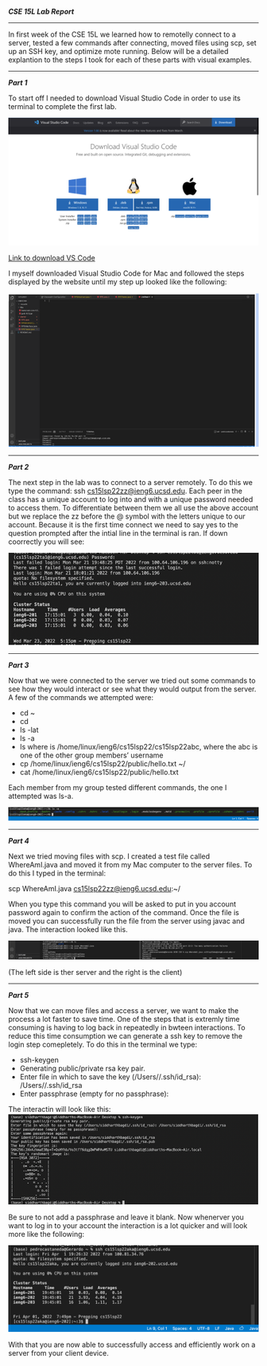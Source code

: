 ***CSE 15L Lab Report***

---

In first week of the CSE 15L we learned how to remotelly connect to a server, tested a few commands after connecting, moved files using scp, set up an SSH key, and optimize mote running. Below will be a detailed explantion to the steps I took for each of these parts with visual examples. 

---
***Part 1***

To start off I needed to download Visual Studio Code in order to use its terminal to complete the first lab. 

![Ex1](VisualCodeDownload.png)

[Link to download VS Code](https://code.visualstudio.com/download)

I myself downloaded Visual Studio Code for Mac and followed the steps displayed by the website until my step up looked like the following:

![Ex2](Ex2.png)

---

***Part 2***

The next step in the lab was to connect to a server remotely. To do this we type the command: ssh cs15lsp22zz@ieng6.ucsd.edu. Each peer in the class has a unique account to log into and with a unique password needed to access them. To differentiate between them we all use the above account but we replace the zz before the @ symbol with the letters unique to our account. Because it is the first time connect we need to say yes to the question prompted after the intial line in the terminal is ran. If down coorrectly you will see:

![Ex3](Ex3.png)

---

***Part 3***

Now that we were connected to the server we tried out some commands to see how they would interact or see what they would output from the server. A few of the commands we attempted were:

* cd ~
* cd
* ls -lat
* ls -a
* ls <directory> where <directory> is /home/linux/ieng6/cs15lsp22/cs15lsp22abc, where the abc is one of the other group members’ username
* cp /home/linux/ieng6/cs15lsp22/public/hello.txt ~/
* cat /home/linux/ieng6/cs15lsp22/public/hello.txt

Each member from my group tested different commands, the one I attempted was ls-a.

![Ex4](Ex4.png)

---

***Part 4***

Next we tried moving files with scp. I created a test file called WhereAmI.java and moved it from my Mac computer to the server files. To do this I typed in the terminal: 

scp WhereAmI.java cs15lsp22zz@ieng6.ucsd.edu:~/

When you type this command you will be asked to put in you account password again to confirm the action of the command. Once the file is moved you can successfully run the file from the server using javac and java. The interaction looked like this.

![Ex5](Ex5.png)

(The left side is ther server and the right is the client)

---

***Part 5***

Now that we can move files and access a server, we want to make the process a lot faster to save time. One of the steps that is extremly time consuming is having to log back in repeatedly in bwteen interactions. To reduce this time consumption we can generate a ssh key to remove the login step comepletely. To do this in the terminal we type:

* ssh-keygen
* Generating public/private rsa key pair.
* Enter file in which to save the key (/Users/<user-name>/.ssh/id_rsa): /Users/<user-name>/.ssh/id_rsa
* Enter passphrase (empty for no passphrase):

The interactin will look like this:
![Ex7](Ex7.png)

Be sure to not add a passphrase and leave it blank. Now whenerver you want to log in to your account the interaction is a lot quicker and will look more like the following:

![Ex6](Ex6.png)

 With that you are now able to successfully access and efficiently work on a server from your client device. 
